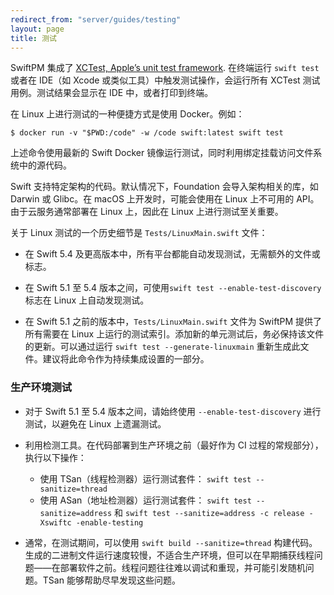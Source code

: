 ```yaml
---
redirect_from: "server/guides/testing"
layout: page
title: 测试
---
```


SwiftPM 集成了 [XCTest, Apple’s unit test framework](https://developer.apple.com/documentation/xctest). 在终端运行 `swift test` 或者在 IDE（如 Xcode 或类似工具）中触发测试操作，会运行所有 XCTest 测试用例。测试结果会显示在 IDE 中，或者打印到终端。

在 Linux 上进行测试的一种便捷方式是使用 Docker。例如：

`$ docker run -v "$PWD:/code" -w /code swift:latest swift test`

上述命令使用最新的 Swift Docker 镜像运行测试，同时利用绑定挂载访问文件系统中的源代码。

Swift 支持特定架构的代码。默认情况下，Foundation 会导入架构相关的库，如 Darwin 或 Glibc。在 macOS 上开发时，可能会使用在 Linux 上不可用的 API。由于云服务通常部署在 Linux 上，因此在 Linux 上进行测试至关重要。

关于 Linux 测试的一个历史细节是 `Tests/LinuxMain.swift` 文件：

- 在 Swift 5.4 及更高版本中，所有平台都能自动发现测试，无需额外的文件或标志。
- 在 Swift 5.1 至 5.4 版本之间，可使用`swift test --enable-test-discovery` 标志在 Linux 上自动发现测试。

- 在 Swift 5.1 之前的版本中，`Tests/LinuxMain.swift` 文件为 SwiftPM 提供了所有需要在 Linux 上运行的测试索引。添加新的单元测试后，务必保持该文件的更新。可以通过运行 `swift test --generate-linuxmain` 重新生成此文件。建议将此命令作为持续集成设置的一部分。


### 生产环境测试

- 对于 Swift 5.1 至 5.4 版本之间，请始终使用 `--enable-test-discovery` 进行测试，以避免在 Linux 上遗漏测试。

- 利用检测工具。在代码部署到生产环境之前（最好作为 CI 过程的常规部分），执行以下操作：
    * 使用 TSan（线程检测器）运行测试套件： `swift test --sanitize=thread`
    *  使用 ASan（地址检测器）运行测试套件： `swift test --sanitize=address` 和 `swift test --sanitize=address -c release -Xswiftc -enable-testing`

- 通常，在测试期间，可以使用 `swift build --sanitize=thread` 构建代码。生成的二进制文件运行速度较慢，不适合生产环境，但可以在早期捕获线程问题——在部署软件之前。线程问题往往难以调试和重现，并可能引发随机问题。TSan 能够帮助尽早发现这些问题。
